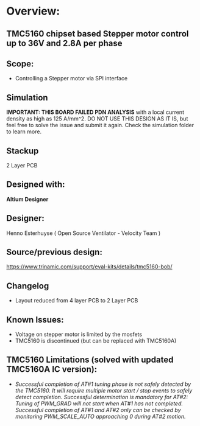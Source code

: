 # Overview: 
**TMC5160 chipset based Stepper motor control up to 36V and 2.8A per phase**
---
## Scope:
- Controlling a Stepper motor via SPI interface

## Simulation

**IMPORTANT: THIS BOARD FAILED PDN ANALYSIS** with a local current density as high as 125 A/mm^2.
DO NOT USE THIS DESIGN AS IT IS, but feel free to solve the issue and submit it again. Check the simulation folder to learn more.


## Stackup
2 Layer PCB

## Designed with:
**Altium Designer**

## Designer:
Henno Esterhuyse  ( Open Source Ventilator - Velocity Team )

## Source/previous design:
https://www.trinamic.com/support/eval-kits/details/tmc5160-bob/

## Changelog
- Layout reduced from 4 layer PCB to 2 Layer PCB

## Known Issues:
- Voltage on stepper motor is limited by the mosfets
- TMC5160 is discontinued (but can be replaced with TMC5160A)

## TMC5160 Limitations (solved with updated TMC5160A IC version): 
- *Successful completion of AT#1 tuning phase is not safely detected by the TMC5160. It will require multiple motor start / stop events to safely detect completion. Successful determination is mandatory for AT#2: Tuning of PWM_GRAD will not start when AT#1 has not completed. Successful completion of AT#1 and AT#2 only can be checked by monitoring PWM_SCALE_AUTO approaching 0 during AT#2 motion.*

